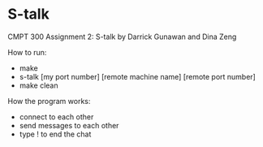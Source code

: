 # S-talk
CMPT 300 Assignment 2: S-talk
by Darrick Gunawan and Dina Zeng

How to run:
- make
- s-talk [my port number] [remote machine name] [remote port number]
- make clean

How the program works:
- connect to each other
- send messages to each other
- type ! to end the chat
